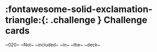 # :fontawesome-solid-exclamation-triangle:{: .challenge } Challenge cards

~020~ ~Not~ ~included~ ~in~ ~the~ ~deck~
